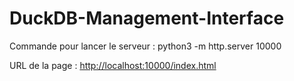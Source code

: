 # DuckDB-Management-Interface

Commande pour lancer le serveur : python3 -m http.server 10000

URL de la page : [http://localhost:10000/index.html](http://localhost:10000/duckdb-management-interface.html)
